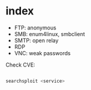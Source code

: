# index

- FTP: anonymous 
- SMB: enum4linux, smbclient
- SMTP: open relay
- RDP
- VNC: weak passwords

Check CVE:

```sh

searchsploit <service>
